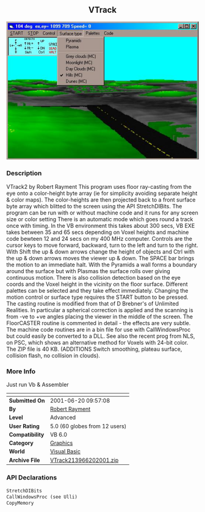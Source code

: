 ﻿<div align="center">

## VTrack

<img src="PIC2001428520351757.jpg">
</div>

### Description

VTrack2 by Robert Rayment This program uses floor ray-casting from the eye onto a color-height byte array (ie for simplicity avoiding separate height & color maps). The color-heights are then projected back to a front surface byte array which blitted to the screen using the API StretchDIBits. The program can be run with or without machine code and it runs for any screen size or color setting There is an automatic mode which goes round a track once with timing. In the VB environment this takes about 300 secs, VB EXE takes between 35 and 65 secs depending on Voxel heights and machine code bewteen 12 and 24 secs on my 400 MHz computer. Controls are the cursor keys to move forward, backward, turn to the left and turn to the right. With Shift the up & down arrows change the height of objects and Ctrl with the up & down arrows moves the viewer up & down. The SPACE bar brings the motion to an immediate halt. With the Pyramids a wall forms a boundary around the surface but with Plasmas the surface rolls over giving continuous motion. There is also collision detection based on the eye coords and the Voxel height in the vicinity on the floor surface. Different palettes can be selected and they take effect immediately. Changing the motion control or surface type requires the START button to be pressed. The casting routine is modified from that of D Brebner's of Unlimited Realities. In particular a spherical correction is applied and the scanning is from -ve to +ve angles placing the viewer in the middle of the screen. The FloorCASTER routine is commented in detail - the effects are very subtle. The machine code routines are in a bin file for use with CallWindowsProc but could easily be converted to a DLL. See also the recent prog from NLS, on PSC, which shows an alternative method for Voxels with 24-bit color. The ZIP file is 40 KB. (ADDITIONS Switch smoothing, plateau surface, collision flash, no collision in clouds).
 
### More Info
 
Just run Vb & Assembler


<span>             |<span>
---                |---
**Submitted On**   |2001-06-20 09:57:08
**By**             |[Robert Rayment](https://github.com/Planet-Source-Code/PSCIndex/blob/master/ByAuthor/robert-rayment.md)
**Level**          |Advanced
**User Rating**    |5.0 (60 globes from 12 users)
**Compatibility**  |VB 6\.0
**Category**       |[Graphics](https://github.com/Planet-Source-Code/PSCIndex/blob/master/ByCategory/graphics__1-46.md)
**World**          |[Visual Basic](https://github.com/Planet-Source-Code/PSCIndex/blob/master/ByWorld/visual-basic.md)
**Archive File**   |[VTrack213966202001\.zip](https://github.com/Planet-Source-Code/robert-rayment-vtrack__1-22766/archive/master.zip)

### API Declarations

```
StretchDIBits
CallWindowsProc (see Ulli)
CopyMemory
```





